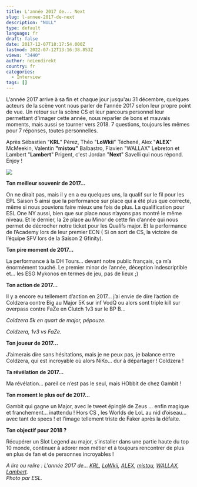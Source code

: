 ```yaml
---
title: L'année 2017 de... Next
slug: l-annee-2017-de-next
description: "NULL"
type: default
language: fr
draft: false
date: 2017-12-07T18:17:54.000Z
lastmod: 2022-07-12T13:16:38.853Z
views: "3440"
author: neLendirekt
country: fr
categories:
  - Interview
tags: []
---
```

L'année 2017 arrive à sa fin et chaque jour jusqu'au 31 décembre, quelques acteurs de la scène vont nous parler de l'année 2017 selon leur propre point de vue. Un retour sur la scène CS et leur parcours personnel leur permettant d'imager cette année, nous reparler de bons et mauvais moments, mais aussi se tourner vers 2018\. 7 questions, toujours les mêmes pour 7 réponses, toutes personnelles.

Après Sébastien "**KRL**" Pérez, Théo "**LoWkii**" Téchené, Alex "**ALEX**" McMeekin, Valentin **"mistou"** Balbastro, Flavien "WALLAX" Lebreton⁠ et Lambert "**Lambert**" Prigent, c'est Jordan "**Next**" Savelli qui nous répond. Enjoy !

![](/images/articles/5a298221de0f1/images/N1dWFcXF4MXInnVbKcr2SllqqI8exlDfmPjo3WWF.jpeg)

**Ton meilleur souvenir de 2017…**

On ne dirait pas, mais il y en a eu quelques uns, la qualif sur le fil pour les EPL Saison 5 ainsi que la performance sur place qui a été plus que correcte, même si nous pouvions faire mieux une fois de plus. La qualification pour ESL One NY aussi, bien que sur place nous n’ayons pas montré le même niveau. Et le dernier, la 2e place au Minor de cette fin d’année qui nous permet de décrocher notre ticket pour les Qualifs major. Et la performance de l’Academy lors de leur premier ECN ( Si on sort de CS, la victoire de l’équipe SFV lors de la Saison 2 Gfinity).

**Ton pire moment de 2017…**

La performance à la DH Tours… devant notre public français, ça m’a énormément touché. Le premier minor de l’année, déception indescriptible et… les ESG Mykonos en termes de jeu, pas de lieux ;) 

**Ton action de 2017…** 

Il y a encore eu tellement d’action en 2017… j’ai envie de dire l’action de Coldzera contre Big au Major 5K sur inf VodQ ou alors sont triple kill sur overpass contre FaZe en Clutch 1v3 sur le BP B...

_Coldzera 5k en quart de major, pépouze._

_Coldzera, 1v3 vs FaZe._

**Ton joueur de 2017…** 

J’aimerais dire sans hésitations, mais je ne peux pas, je balance entre Coldzera, qui est incroyable où alors NiKo… dur à départager ! Coldzera !

**Ta révélation de 2017…**

Ma révélation… pareil ce n’est pas le seul, mais HObbit de chez Gambit !

**Ton moment le plus ouf de 2017…** 

Gambit qui gagne un Major, avec le tweet épinglé de Zeus … enfin magique et franchement… inattendu ! Hors CS , les Worlds de LoL au nid d’oiseau… avec tant de specs ! et l’image tellement triste de Faker après la défaite.

**Ton objectif pour 2018 ?** 

Récupérer un Slot Legend au major, s’installer dans une partie haute du top 10 monde, continuer à adorer mon métier et à toujours rencontrer de plus en plus de fan et de personnes incroyables ! 

_A lire ou relire : L'année 2017 de... [KRL](https://flickshot.fr/fr/lannee-2017-de-krl/&5a21d5d31156b), [LoWkii](https://flickshot.fr/fr/lannee-2017-de-lowkii/&5a22ecf6d09a3), [ALEX](https://flickshot.fr/fr/lannee-2017-de-alex/&5a244901b21cf), [mistou](https://flickshot.fr/fr/lannee-2017-de-mistou/&5a25be0c9da4d),_ [_WALLAX_](https://flickshot.fr/fr/lannee-2017-de-wallax/&5a26dfe5e869b)_,_ [_Lambert_](https://flickshot.fr/fr/lannee-2017-de-lambert/&5a2832f161d8a)_._  
_Photo par ESL._

